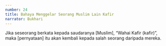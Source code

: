```yaml
---
number: 24
title: Bahaya Menggelar Seorang Muslim Lain Kafir
narrator: Bukhari
---
```


Jika seseorang berkata kepada saudaranya [Muslim], “Wahai Kafir (kafir)”, maka [pernyataan] itu akan kembali kepada salah seorang daripada mereka.
